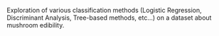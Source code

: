Exploration of various classification methods (Logistic Regression, Discriminant Analysis, Tree-based methods, etc...) on a dataset about mushroom edibility.
